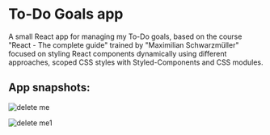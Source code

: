 # To-Do Goals app

A small React app for managing my To-Do goals, based on the course "React - The complete guide" trained by "Maximilian Schwarzmüller" focused on styling React components dynamically using different approaches, scoped CSS styles with Styled-Components and CSS modules.

## App snapshots:


![delete me](https://user-images.githubusercontent.com/73782770/195299775-f69193dd-4820-4d86-8916-a21681729d2a.png)

![delete me1](https://user-images.githubusercontent.com/73782770/195299752-da85c6ea-cc58-4f32-bd17-15d736d9e83c.png)
